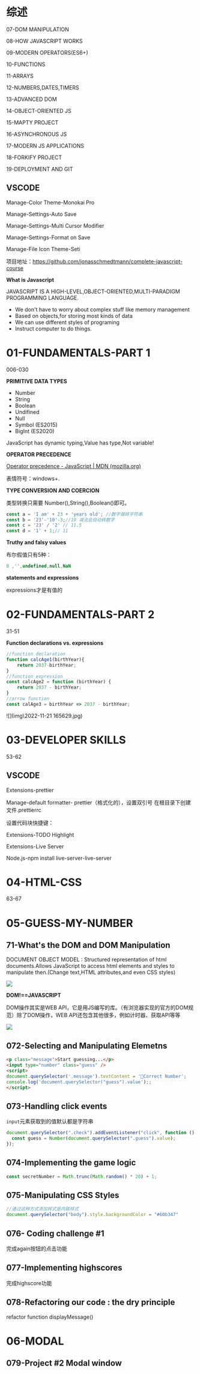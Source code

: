 # 综述

07-DOM MANIPULATION

08-HOW JAVASCRIPT WORKS

09-MODERN OPERATORS(ES6+)

10-FUNCTIONS

11-ARRAYS

12-NUMBERS,DATES,TIMERS

13-ADVANCED DOM

14-OBJECT-ORIENTED JS

15-MAPTY PROJECT

16-ASYNCHRONOUS JS

17-MODERN JS APPLICATIONS

18-FORKIFY PROJECT

19-DEPLOYMENT AND GIT

## VSCODE

Manage-Color Theme-Monokai Pro

Manage-Settings-Auto Save

Manage-Settings-Multi Cursor Modifier

Manage-Settings-Format on Save 

Manage-File Icon Theme-Seti

项目地址：https://github.com/jonasschmedtmann/complete-javascript-course

**What is Javascript**

JAVASCRIPT IS A HIGH-LEVEL,OBJECT-ORIENTED,MULTI-PARADIGM PROGRAMMING LANGUAGE.

- We don't have to worry about complex stuff like memory management
- Based on objects,for storing most kinds of data
- We can use different styles of programing
- Instruct computer to do things.

# 01-FUNDAMENTALS-PART 1

006-030

**PRIMITIVE DATA TYPES**

- Number
- String
- Boolean
- Undifined
- Null
- Symbol (ES2015)
- BigInt (ES2020)

JavaScript has dynamic typing,Value has type,Not variable!

**OPERATOR PRECEDENCE**

[Operator precedence - JavaScript | MDN (mozilla.org)](https://developer.mozilla.org/en-US/docs/Web/JavaScript/Reference/Operators/Operator_Precedence)

表情符号：windows+.

**TYPE CONVERSION AND COERCION**

类型转换只需要 Number(),String(),Boolean()即可。

```js
const a = 'I am' + 23 + 'years old'; //数字强转字符串
const b = '23'-'10'-3;//10 减法会自动转数字
const c = '23' / '2' // 11.5
const d = '1' + 1;// 11
```

**Truthy and falsy values**

布尔假值只有5种： 

```js
0 ,'',undefined,null,NaN
```

**statements and expressions**

expressions才是有值的

# 02-FUNDAMENTALS-PART 2

31-51

**Function declarations vs. expressions**

```js
//function declaration
function calcAge1(birthYear){
    return 2037-birthYear;
}
//function expression
const calcAge2 = function (birthYear) {
    return 2037 - birthYear;
}
//arrow function
const calAge3 = birthYear => 2037 - birthYear;
```

![](img\2022-11-21 165629.jpg)



# 03-DEVELOPER SKILLS

53-62

## VSCODE

Extensions-prettier

Manage-default formatter- prettier（格式化的），设置双引号  在根目录下创建文件.prettierrc 

设置代码块快捷键：

Extensions-TODO Highlight

Extensions-Live Server

Node.js-npm install live-server-live-server

# 04-HTML-CSS

63-67

# 05-GUESS-MY-NUMBER

## 71-What's the DOM and DOM Manipulation

DOCUMENT OBJECT MODEL : Structured representation of html documents.Allows JavaScript to access html elements and styles to manipulate then.(Change text,HTML attributes,and even CSS styles)

![](img\Snipaste_2022-11-21_19-52-18.png)



**DOM!==JAVASCRIPT**

DOM操作其实是WEB API，它是用JS编写的库。（有浏览器实现的官方的DOM规范）除了DOM操作，WEB API还包含其他很多，例如计时器、获取API等等

![](img\Snipaste_2022-11-21_19-56-43.png)

## 072-Selecting and Manipulating Elemetns

```html
<p class="message">Start guessing...</p>
<input type="number" class="guess" />
<script>
document.querySelector('.message').textContent = '🎉Correct Number';
console.log('document.querySelector("guess").value');;
</script>
```

## 073-Handling click events

`input`元素获取到的值默认都是字符串

```js
document.querySelector(".check").addEventListener("click", function () {
  const guess = Number(document.querySelector(".guess").value);
});
```

## 074-Implementing the game logic

```js
const secretNumber = Math.trunc(Math.random() * 20) + 1;
```

## 075-Manipulating CSS Styles

```js
//通过这种方式添加样式是内联样式
document.querySelector("body").style.backgroundColor = "#60b347"
```

## 076- Coding challenge #1

完成again按钮的点击功能

## 077-Implementing highscores

完成highscore功能

## 078-Refactoring our code : the dry principle

refactor function displayMessage()

# 06-MODAL

## 079-Project #2 Modal window